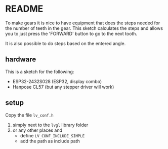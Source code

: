 # README #

To make gears it is nice to have equipment that does the steps needed for the number of teeth in 
the gear. This sketch calculates the steps and allows you to just press the 'FORWARD' 
button to go to the next tooth.

It is also possible to do steps based on the entered angle.

## hardware ##
This is a sketch for the following:
- ESP32-2432S028 (ESP32, display combo)
- Hanpose CL57 (but any stepper driver will work)

## setup ##
Copy the file `lv_conf.h`
1. simply next to the `lvgl` library folder
2. or any other places and
   - define `LV_CONF_INCLUDE_SIMPLE`
   - add the path as include path
